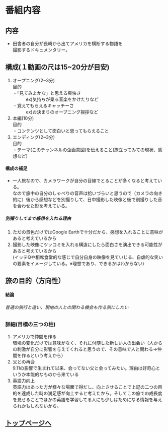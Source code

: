 # 番組内容

## 内容
- 田舎者の自分が長崎から出てアメリカを横断する物語を<br>撮影するドキュメンタリー。

## 構成(１動画の尺は15~20分が目安)
1. オープニング(2~3分)<br>目的<br>・「見てみよかな」と思える爽快さ<br>　　　ex)気持ちが乗る音楽をかけたりなど<br>・覚えてもらえるキャッチーさ<br>　　　ex)お決まりのオープニング挨拶など
1. 本編(10分)<br>目的<br>・コンテンツとして面白いと思ってもらえること
1. エンディング(2~3分)<br>目的<br>・テーマ(このチャンネルの企画意図)を伝えること(旅立ってみての現状、感想など)

#### 構成の補足
- 一人旅なので、カメラワークが自分の目線でとることが多くなると考えている。<br>なので旅中の自分のしゃべりの音声は拾いづらいと思うので（カメラの向き的に）後から感想などを別撮りして、日中撮影した映像と後で別撮りした音を合わせた形を考えている。

##### 別撮りしてまで感想を入れる理由
1. ただの景色だけではGoogle Earthで十分だから、感想を入れることに意味があると考えているから
1. 撮影した映像にツッコミを入れる構造にしたら面白さを演出できる可能性があると考えているから<br>(イッテQや相席食堂的な感じで自分自身の映像を見ていじる、自虐的な笑いの要素をイメージしている。※理想であり、できるかはわからない)


## 旅の目的（方向性）
#### 結論
###### 普通の旅行と違い、現地の人との関わる機会も作る旅にしたい

### 詳細(目標の三つの柱)
1. アメリカで仲間を作る<br>環境の変化だけでは意味がなく、それに付随した新しい人の出会い（人からの刺激が自分に影響を与えてくれると思うので、その意味で人と関わる→仲間を作るという考えから）
1. 父との再会<br>9.11の影響で生まれて以来、会ってない父と会ってみたい。理由は好奇心というか本能的なものから来ている
1. 英語力向上<br>英語力はあった方が様々な場面で得だし、向上させることで上記の二つの目的を達成した時の満足感が向上すると考えたから。そしてこの旅での成長度を見せることでほかの英語を学習してる人にも少しはためになる情報を与えられかもしれないから。


## [トップページへ](../index.md)